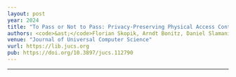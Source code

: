 ```yaml
---
layout: post
year: 2024
title: "To Pass or Not to Pass: Privacy-Preserving Physical Access Control"
authors: <code>&ast;</code>Florian Skopik, Arndt Bonitz, Daniel Slamanig, Markus Kirschner, Wolfgang Hacker
venue: "Journal of Universal Computer Science"
vurl: https://lib.jucs.org
pub: https://doi.org/10.3897/jucs.112790
---
```



---


